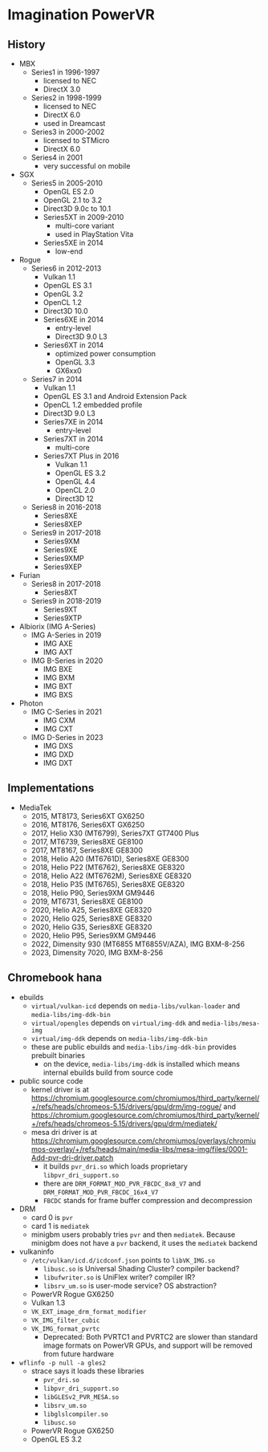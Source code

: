 Imagination PowerVR
===================

## History

- MBX
  - Series1 in 1996-1997
    - licensed to NEC
    - DirectX 3.0
  - Series2 in 1998-1999
    - licensed to NEC
    - DirectX 6.0
    - used in Dreamcast
  - Series3 in 2000-2002
    - licensed to STMicro
    - DirectX 6.0
  - Series4 in 2001
    - very successful on mobile
- SGX
  - Series5 in 2005-2010
    - OpenGL ES 2.0
    - OpenGL 2.1 to 3.2
    - Direct3D 9.0c to 10.1
    - Series5XT in 2009-2010
      - multi-core variant
      - used in PlayStation Vita
    - Series5XE in 2014
      - low-end
- Rogue
  - Series6 in 2012-2013
    - Vulkan 1.1
    - OpenGL ES 3.1
    - OpenGL 3.2
    - OpenCL 1.2
    - Direct3D 10.0
    - Series6XE in 2014
      - entry-level
      - Direct3D 9.0 L3
    - Series6XT in 2014
      - optimized power consumption
      - OpenGL 3.3
      - GX6xx0
  - Series7 in 2014
    - Vulkan 1.1
    - OpenGL ES 3.1 and Android Extension Pack
    - OpenCL 1.2 embedded profile
    - Direct3D 9.0 L3
    - Series7XE in 2014
      - entry-level
    - Series7XT in 2014
      - multi-core
    - Series7XT Plus in 2016
      - Vulkan 1.1
      - OpenGL ES 3.2
      - OpenGL 4.4
      - OpenCL 2.0
      - Direct3D 12
  - Series8 in 2016-2018
    - Series8XE
    - Series8XEP
  - Series9 in 2017-2018
    - Series9XM
    - Series9XE
    - Series9XMP
    - Series9XEP
- Furian
  - Series8 in 2017-2018
    - Series8XT
  - Series9 in 2018-2019
    - Series9XT
    - Series9XTP
- Albiorix (IMG A-Series)
  - IMG A-Series in 2019
    - IMG AXE
    - IMG AXT
  - IMG B-Series in 2020
    - IMG BXE
    - IMG BXM
    - IMG BXT
    - IMG BXS
- Photon
  - IMG C-Series in 2021
    - IMG CXM
    - IMG CXT
  - IMG D-Series in 2023
    - IMG DXS
    - IMG DXD
    - IMG DXT

## Implementations

- MediaTek
  - 2015, MT8173, Series6XT GX6250
  - 2016, MT8176, Series6XT GX6250
  - 2017, Helio X30 (MT6799), Series7XT GT7400 Plus
  - 2017, MT6739, Series8XE GE8100
  - 2017, MT8167, Series8XE GE8300
  - 2018, Helio A20 (MT6761D), Series8XE GE8300
  - 2018, Helio P22 (MT6762), Series8XE GE8320
  - 2018, Helio A22 (MT6762M), Series8XE GE8320
  - 2018, Helio P35 (MT6765), Series8XE GE8320
  - 2018, Helio P90, Series9XM GM9446
  - 2019, MT6731, Series8XE GE8100
  - 2020, Helio A25, Series8XE GE8320
  - 2020, Helio G25, Series8XE GE8320
  - 2020, Helio G35, Series8XE GE8320
  - 2020, Helio P95, Series9XM GM9446
  - 2022, Dimensity 930 (MT6855 MT6855V/AZA), IMG BXM-8-256
  - 2023, Dimensity 7020, IMG BXM-8-256

## Chromebook hana

- ebuilds
  - `virtual/vulkan-icd` depends on `media-libs/vulkan-loader` and
    `media-libs/img-ddk-bin`
  - `virtual/opengles` depends on `virtual/img-ddk` and `media-libs/mesa-img`
  - `virtual/img-ddk` depends on `media-libs/img-ddk-bin`
  - these are public ebuilds and `media-libs/img-ddk-bin` provides prebuilt
    binaries
    - on the device, `media-libs/img-ddk` is installed which means internal
      ebuilds build from source code
- public source code
  - kernel driver is at
    <https://chromium.googlesource.com/chromiumos/third_party/kernel/+/refs/heads/chromeos-5.15/drivers/gpu/drm/img-rogue/> and
    <https://chromium.googlesource.com/chromiumos/third_party/kernel/+/refs/heads/chromeos-5.15/drivers/gpu/drm/mediatek/>
  - mesa dri driver is at
    <https://chromium.googlesource.com/chromiumos/overlays/chromiumos-overlay/+/refs/heads/main/media-libs/mesa-img/files/0001-Add-pvr-dri-driver.patch>
    - it builds `pvr_dri.so` which loads proprietary `libpvr_dri_support.so`
    - there are `DRM_FORMAT_MOD_PVR_FBCDC_8x8_V7` and
      `DRM_FORMAT_MOD_PVR_FBCDC_16x4_V7`
    - `FBCDC` stands for frame buffer compression and decompression
- DRM
  - card 0 is `pvr`
  - card 1 is `mediatek`
  - minigbm users probably tries `pvr` and then `mediatek`.  Because minigbm
    does not have a `pvr` backend, it uses the `mediatek` backend
- vulkaninfo
  - `/etc/vulkan/icd.d/icdconf.json` points to `libVK_IMG.so`
    - `libusc.so` is Universal Shading Cluster? compiler backend?
    - `libufwriter.so` is UniFlex writer? compiler IR?
    - `libsrv_um.so` is user-mode service? OS abstraction?
  - PowerVR Rogue GX6250
  - Vulkan 1.3
  - `VK_EXT_image_drm_format_modifier`
  - `VK_IMG_filter_cubic`
  - `VK_IMG_format_pvrtc`
    - Deprecated: Both PVRTC1 and PVRTC2 are slower than standard image
      formats on PowerVR GPUs, and support will be removed from future
      hardware
- `wflinfo -p null -a gles2`
  - strace says it loads these libraries
    - `pvr_dri.so`
    - `libpvr_dri_support.so`
    - `libGLESv2_PVR_MESA.so`
    - `libsrv_um.so`
    - `libglslcompiler.so`
    - `libusc.so`
  - PowerVR Rogue GX6250
  - OpenGL ES 3.2
